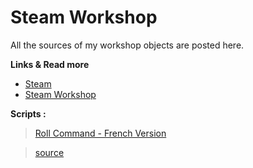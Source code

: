 # Steam Workshop

All the sources of my workshop objects are posted here.

**Links & Read more**

- [Steam](https://steamcommunity.com/)
- [Steam Workshop](https://steamcommunity.com/id/keketiger/myworkshopfiles/)

**Scripts :**

> [Roll Command - French Version](https://steamcommunity.com/sharedfiles/filedetails/?id=1251083430)

> [source](https://github.com/keketiger/Steam/blob/master/Workshop/Roll%20Command%20-%20French%20Version/lua/darkrp_modules/command_roll/sv_roll.lua)
